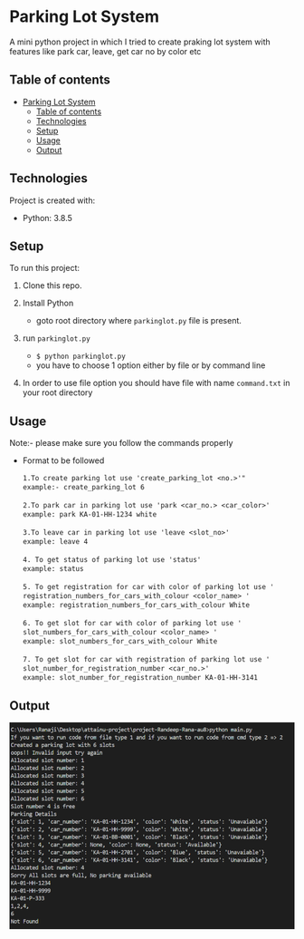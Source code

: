 # Parking Lot System

A mini python project in which I tried to create praking lot system with features like park car, leave, get car no by color etc

## Table of contents

- [Parking Lot System](#parking-lot-system)
  - [Table of contents](#table-of-contents)
  - [Technologies](#technologies)
  - [Setup](#setup)
  - [Usage](#usage)
  - [Output](#output)

## Technologies

Project is created with:

- Python: 3.8.5

## Setup

To run this project:

1. Clone this repo.
2. Install Python

   - goto root directory where `parkinglot.py` file is present.

3. run `parkinglot.py`
   - `$ python parkinglot.py`
   - you have to choose 1 option either by file or by command line
4. In order to use file option you should have file with name `command.txt` in your root directory

## Usage

Note:- please make sure you follow the commands properly

- Format to be followed

  ```
  1.To create parking lot use 'create_parking_lot <no.>'"
  example:- create_parking_lot 6

  2.To park car in parking lot use 'park <car_no.> <car_color>'
  example: park KA-01-HH-1234 white

  3.To leave car in parking lot use 'leave <slot_no>'
  example: leave 4

  4. To get status of parking lot use 'status'
  example: status

  5. To get registration for car with color of parking lot use ' registration_numbers_for_cars_with_colour <color_name> '
  example: registration_numbers_for_cars_with_colour White

  6. To get slot for car with color of parking lot use ' slot_numbers_for_cars_with_colour <color_name> '
  example: slot_numbers_for_cars_with_colour White

  7. To get slot for car with registration of parking lot use ' slot_number_for_registration_number <car_no.>'
  example: slot_number_for_registration_number KA-01-HH-3141

  ```

## Output

<p align="center">
  <img src="project-output.PNG" alt="Parking lot system">
</p>
